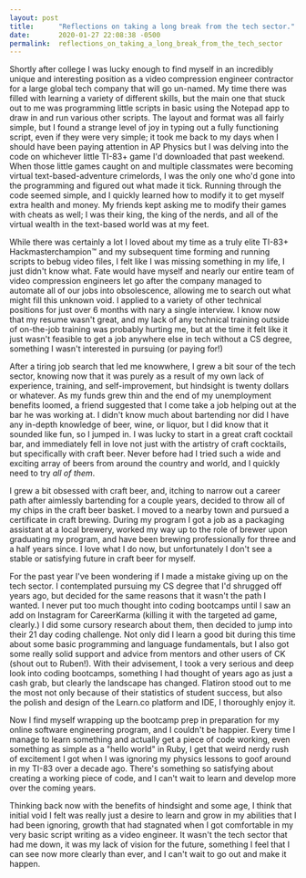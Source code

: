 ```yaml
---
layout: post
title:      "Reflections on taking a long break from the tech sector."
date:       2020-01-27 22:08:38 -0500
permalink:  reflections_on_taking_a_long_break_from_the_tech_sector
---
```


Shortly after college I was lucky enough to find myself in an incredibly unique and interesting position as a video compression engineer contractor for a large global tech company that will go un-named. My time there was filled with learning a variety of different skills, but the main one that stuck out to me was programming little scripts in basic using the Notepad app to draw in and run various other scripts. The layout and format was all fairly simple, but I found a strange level of joy in typing out a fully functioning script, even if they were very simple; it took me back to my days when I should have been paying attention in AP Physics but I was delving into the code on whichever little TI-83+ game I'd downloaded that past weekend. When those little games caught on and multiple classmates were becoming virtual text-based-adventure crimelords, I was the only one who'd gone into the programming and figured out what made it tick. Running through the code seemed simple, and I quickly learned how to modify it to get myself extra health and money. My friends kept asking me to modify their games with cheats as well; I was their king, the king of the nerds, and all of the virtual wealth in the text-based world was at my feet. 

While there was certainly a lot I loved about my time as a truly elite TI-83+ Hackmasterchampion™ and my subsequent time forming and running scripts to bebug video files, I felt like I was missing something in my life, I just didn't know what. Fate would have myself and nearly our entire team of video compression engineers let go after the company managed to automate all of our jobs into obsolescence, allowing me to search out what might fill this unknown void. I applied to a variety of other technical positions for just over 6 months with nary a single interview. I know now that my resume wasn't great, and my lack of any technical training outside of on-the-job training was probably hurting me, but at the time it felt like it just wasn't feasible to get a job anywhere else in tech without a CS degree, something I wasn't interested in pursuing (or paying for!)

After a tiring job search that led me knowwhere, I grew a bit sour of the tech sector, knowing now that it was purely as a result of my own lack of experience, training, and self-improvement, but hindsight is twenty dollars or whatever. As my funds grew thin and the end of my unemployment benefits loomed, a friend suggested that I come take a job helping out at the bar he was working at. I didn't know much about bartending nor did I have any in-depth knowledge of beer, wine, or liquor, but I did know that it sounded like fun, so I jumped in. I was lucky to start in a great craft cocktail bar, and immediately fell in love not just with the artistry of craft cocktails, but specifically with craft beer. Never before had I tried such a wide and exciting array of beers from around the country and world, and I quickly need to try *all of them*. 

I grew a bit obsessed with craft beer, and, itching to narrow out a career path after aimlessly bartending for a couple years, decided to throw all of my chips in the craft beer basket. I moved to a nearby town and pursued a certificate in craft brewing. During my program I got a job as a packaging assistant at  a local brewery, worked my way up to the role of brewer upon graduating my program, and have been brewing professionally for three and a half years since. I love what I do now, but unfortunately I don't see a stable or satisfying future in craft beer for myself. 

For the past year I've been wondering if I made a mistake giving up on the tech sector. I contemplated pursuing my CS degree that I'd shrugged off years ago, but decided for the same reasons that it wasn't the path I wanted. I never put too much thought into coding bootcamps until I saw an add on Instagram for CareerKarma (killing it with the targeted ad game, clearly.) I did some cursory research about them, then decided to jump into their 21 day coding challenge. Not only did I learn a good bit during this time about some basic programming and language fundamentals, but I also got some really solid support and advice from mentors and other users of CK (shout out to Ruben!). With their advisement, I took a very serious and deep look into coding bootcamps, something I had thought of years ago as just a cash grab, but clearly the landscape has changed. Flatiron stood out to me the most not only because of their statistics of student success, but also the polish and design of the Learn.co platform and IDE, I thoroughly enjoy it. 

Now I find myself wrapping up the bootcamp prep in preparation for my online software engineering program, and I couldn't be happier. Every time I manage to learn something and actually get  a piece of code working, even something as simple as a "hello world" in Ruby, I get that weird nerdy rush of excitement I got when I was ignoring my physics lessons to goof around in my TI-83 over a decade ago. There's something so satisfying about creating a working piece of code, and I can't wait to learn and develop more over the coming years. 

Thinking back now with the benefits of hindsight and some age, I think that initial void I felt was really just a desire to learn and grow in my abilities that I had been ignoring, growth that had stagnated when I got comfortable in my very basic script writing as a video engineer. It wasn't the tech sector that had me down, it was my lack of vision for the future, something I feel that I can see now more clearly than ever, and I can't wait to go out and make it happen.

